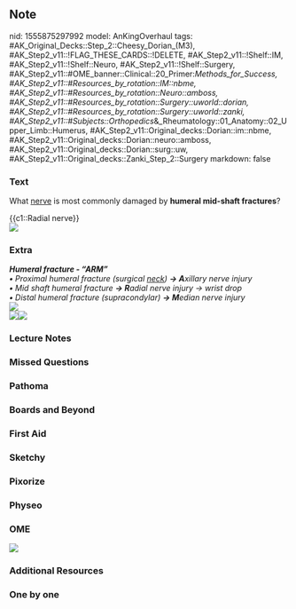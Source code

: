 ## Note
nid: 1555875297992
model: AnKingOverhaul
tags: #AK_Original_Decks::Step_2::Cheesy_Dorian_(M3), #AK_Step2_v11::!FLAG_THESE_CARDS::!DELETE, #AK_Step2_v11::!Shelf::IM, #AK_Step2_v11::!Shelf::Neuro, #AK_Step2_v11::!Shelf::Surgery, #AK_Step2_v11::#OME_banner::Clinical::20_Primer:_Methods_for_Success, #AK_Step2_v11::#Resources_by_rotation::IM::nbme, #AK_Step2_v11::#Resources_by_rotation::Neuro::amboss, #AK_Step2_v11::#Resources_by_rotation::Surgery::uworld::dorian, #AK_Step2_v11::#Resources_by_rotation::Surgery::uworld::zanki, #AK_Step2_v11::#Subjects::Orthopedics_&_Rheumatology::01_Anatomy::02_Upper_Limb::Humerus, #AK_Step2_v11::Original_decks::Dorian::im::nbme, #AK_Step2_v11::Original_decks::Dorian::neuro::amboss, #AK_Step2_v11::Original_decks::Dorian::surg::uw, #AK_Step2_v11::Original_decks::Zanki_Step_2::Surgery
markdown: false

### Text
What <u>nerve</u> is most commonly damaged by <b>humeral mid-shaft
fractures</b>?
<div>
  {{c1::Radial nerve}}
</div>
<div><img src="paste-408803577167873.jpg"></div>

### Extra
<div>
  <div>
    <div style="font-weight: bold;">
      <i>Humeral fracture - “ARM”</i>
    </div>
    <div>
      <i><b>•</b> Proximal humeral fracture (surgical <u>neck</u>)
      <b>→ A</b>xillary nerve injury</i>
    </div>
    <div>
      <i><span style="font-weight: bold">•</span> Mid shaft humeral
      fracture <b>→ R</b>adial nerve injury → wrist drop</i>
    </div>
    <div>
      <i><span style="font-weight: bold;">•</span> Distal humeral
      fracture (supracondylar) <b>→ M</b>edian nerve injury</i>
    </div>
    <div>
      <div>
        <div>
          <i><img src="Humerus+Fracture.jpg"></i>
        </div>
      </div>
    </div>
    <div>
      <i><img src="paste-542557448699905.jpg"><img src=
      "radial.jpg"></i>
    </div>
  </div>
</div>

### Lecture Notes


### Missed Questions


### Pathoma


### Boards and Beyond


### First Aid


### Sketchy


### Pixorize


### Physeo


### OME
<div class="ome-widget">
  <a href="https://onlinemeded.org/spa/surgery?ref=anki"><img src=
  "_OME_AnkiFlashcards_Topic_5.png"></a>
</div>

### Additional Resources


### One by one

